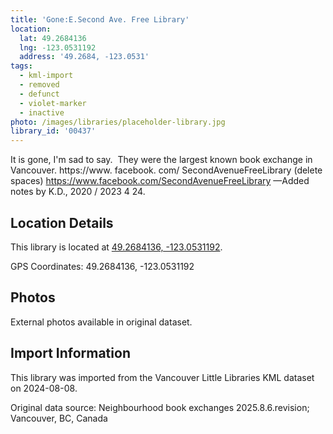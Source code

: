 ```yaml
---
title: 'Gone:E.Second Ave. Free Library'
location:
  lat: 49.2684136
  lng: -123.0531192
  address: '49.2684, -123.0531'
tags:
  - kml-import
  - removed
  - defunct
  - violet-marker
  - inactive
photo: /images/libraries/placeholder-library.jpg
library_id: '00437'
---
```

It is gone, I'm sad to say.  They were the largest known book exchange in Vancouver.
 https://www. facebook. com/ SecondAvenueFreeLibrary (delete spaces)
https://www.facebook.com/SecondAvenueFreeLibrary
—Added notes by K.D., 2020 / 2023 4 24.

## Location Details

This library is located at [49.2684136, -123.0531192](https://www.google.com/maps?q=49.2684136,-123.0531192).

GPS Coordinates: 49.2684136, -123.0531192

## Photos

External photos available in original dataset.

## Import Information

This library was imported from the Vancouver Little Libraries KML dataset on 2024-08-08.

Original data source: Neighbourhood book exchanges 2025.8.6.revision; Vancouver, BC, Canada
